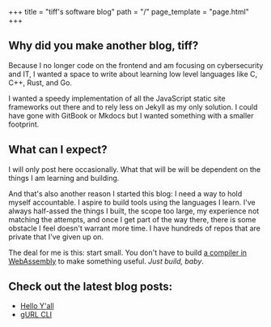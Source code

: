+++
title = "tiff's software blog"
path = "/"
page_template = "page.html"
+++

## Why did you make another blog, tiff?

Because I no longer code on the frontend and am focusing on cybersecurity and IT, I wanted a space to write about learning low level languages like C, C++, Rust, and Go.

I wanted a speedy implementation of all the JavaScript static site frameworks out there and to rely less on Jekyll as my only solution. I could have gone with GitBook or Mkdocs but I wanted something with a smaller footprint.

## What can I expect?

I will only post here occasionally. What that will be will be dependent on the things I am learning and building.

And that's also another reason I started this blog: I need a way to hold myself accountable. I aspire to build tools using the languages I learn. I've always half-assed the things I built, the scope too large, my experience not matching the attempts, and once I get part of the way there, there is some obstacle I feel doesn't warrant more time. I have hundreds of repos that are private that I've given up on.

The deal for me is this: start small. You don't have to build [a compiler in WebAssembly](https://healeycodes.com/a-custom-webassembly-compiler) to make something useful. *Just build, baby*.


## Check out the latest blog posts:

- [Hello Y'all](./blog/2024-03-17-hello-yall)
- [gURL CLI](./blog/2024-03-24-gurl-cli)